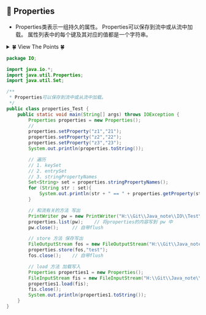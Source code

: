 ## &#127800; Properties
- Properties类表示一组持久的属性。 Properties可以保存到流中或从流中加载。 属性列表中的每个键及其对应的值都是一个字符串。

<details>
<summary>&#127808; View The Points &#127808;</summary>
  
- java.lang.Object 
  - java.util.Dictionary<K,V> 
    - java.util.Hashtable<Object,Object> 
      - java.util.Properties 
- 构造方法
  - Properties() 创建一个没有默认值的空属性列表。  
  - Properties(Properties defaults) 创建具有指定默认值的空属性列表。  
- 常用方法
  - String getProperty(String key) 使用此属性列表中指定的键搜索属性。  
  - String getProperty(String key, String defaultValue) 使用此属性列表中指定的键搜索属性。  
  - void list(PrintStream out) 将此属性列表打印到指定的输出流。  
  - void list(PrintWriter out) 将此属性列表打印到指定的输出流。  
  - void load(InputStream inStream) 从输入字节流读取属性列表（键和元素对）。  
  - void load(Reader reader) 以简单的线性格式从输入字符流读取属性列表（关键字和元素对）。  
  - void loadFromXML(InputStream in) 将指定输入流中的XML文档表示的所有属性加载到此属性表中。  
  - Enumeration<?> propertyNames() 返回此属性列表中所有键的枚举，包括默认属性列表中的不同键，如果尚未从主属性列表中找到相同名称的键。   
  - Object setProperty(String key, String value) 致电 Hashtable方法 put 。  
  - void store(OutputStream out, String comments) 将此属性列表（键和元素对）写入此 Properties表中，以适合于使用 load(InputStream)方法加载到 Properties表中的格式输出流。  
  - void store(Writer writer, String comments) 将此属性列表（键和元素对）写入此 Properties表中，以适合使用 load(Reader)方法的格式输出到输出字符流。 
  - void storeToXML(OutputStream os, String comment) 发出表示此表中包含的所有属性的XML文档。  
  - void storeToXML(OutputStream os, String comment, String encoding) 使用指定的编码发出表示此表中包含的所有属性的XML文档。  
  - Set<String> stringPropertyNames() 返回此属性列表中的一组键，其中键及其对应的值为字符串，包括默认属性列表中的不同键，如果尚未从主属性列表中找到相同名称的键。 

</details>

```java
package IO;

import java.io.*;
import java.util.Properties;
import java.util.Set;

/**
 * Properties可以保存到流中或从流中加载。
 */
public class properties_Test {
    public static void main(String[] args) throws IOException {
        Properties properties = new Properties();
        //
        properties.setProperty("z1","21");
        properties.setProperty("z2","22");
        properties.setProperty("z3","23");
        System.out.println(properties.toString());

        // 遍历
        // 1. keySet
        // 2. entrySet
        // 3. stringPropertyNames
        Set<String> set = properties.stringPropertyNames();
        for (String str : set){
            System.out.println(str + " == " + properties.getProperty(str));
        }

        // 和流有关的方法 写出
        PrintWriter pw = new PrintWriter("H:\\Git\\Java_note\\IO\\Test\\properties.md");
        properties.list(pw);    // 将properties的内容写到 pw 中
        pw.close();     // 自带flush

        // store 方法 保存写出
        FileOutputStream fos = new FileOutputStream("H:\\Git\\Java_note\\IO\\Test\\properties.properties");
        properties.store(fos,"test");
        fos.close();    // 自带flush

        // load 方法 加载写入
        Properties properties1 = new Properties();
        FileInputStream fis = new FileInputStream("H:\\Git\\Java_note\\IO\\Test\\properties.properties");
        properties1.load(fis);
        fis.close();
        System.out.println(properties1.toString());
    }
}
```